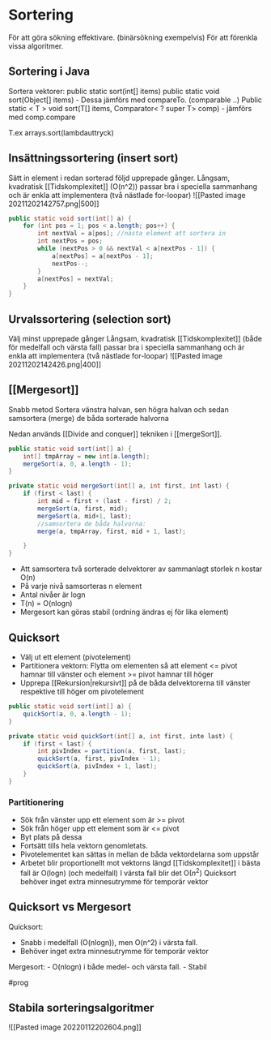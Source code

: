 # Sortering
För att göra sökning effektivare. (binärsökning exempelvis)
För att förenkla vissa algoritmer.

## Sortering i Java
Sortera vektorer:
public static sort(int[] items)
public static void sort(Object[] items)
	- Dessa jämförs med compareTo. (comparable ..)
Public static < T > void sort(T[] items, Comparator< ? super T> comp)
	- jämförs med comp.compare
	
T.ex arrays.sort(lambdauttryck)
	
## Insättningssortering (insert sort)
Sätt in element i redan sorterad följd upprepade gånger.
Långsam, kvadratisk [[Tidskomplexitet]] (O(n^2))
passar bra i speciella sammanhang och är enkla att implementera (två nästlade for-loopar)
![[Pasted image 20211202142757.png|500]]
```java
public static void sort(int[] a) {
	for (int pos = 1; pos < a.length; pos++) {
		int nextVal = a[pos]; //nästa element att sortera in
		int nextPos = pos;
		while (nextPos > 0 && nextVal < a[nextPos - 1]) {
			a[nextPos] = a[nextPos - 1];
			nextPos--;
		}
		a[nextPos] = nextVal;
	}
}

```

## Urvalssortering (selection sort)
Välj minst upprepade gånger
Långsam, kvadratisk [[Tidskomplexitet]] (både för medelfall och värsta fall)
passar bra i speciella sammanhang och är enkla att implementera (två nästlade for-loopar)
![[Pasted image 20211202142426.png|400]]

## [[Mergesort]]
Snabb metod
Sortera vänstra halvan, sen högra halvan och sedan samsortera (merge) de båda sorterade halvorna

Nedan används [[Divide and conquer]] tekniken i [[mergeSort]].
```java
public static void sort(int[] a) {
	int[] tmpArray = new int[a.length];
	mergeSort(a, 0, a.length - 1);
}

private static void mergeSort(int[] a, int first, int last) {
	if (first < last) {
		int mid = first + (last - first) / 2;
		mergeSort(a, first, mid);
		mergeSort(a, mid+1, last);
		//samsortera de båda halvorna:
		merge(a, tmpArray, first, mid + 1, last); 

	}
}

```
- Att samsortera två sorterade delvektorer av sammanlagt storlek n kostar O(n)
- På varje nivå samsorteras n element
- Antal nivåer är logn
- T(n) = O(nlogn)
- Mergesort kan göras stabil (ordning ändras ej för lika element)

## Quicksort
- Välj ut ett element (pivotelement)
- Partitionera vektorn: Flytta om elementen så att element <= pivot hamnar till vänster och element >= pivot hamnar till höger
- Upprepa [[Rekursion|rekursivt]] på de båda delvektorerna till vänster respektive till höger om pivotelement
```java
public static void sort(int[] a) {
	quickSort(a, 0, a.length - 1);
}

private static void quickSort(int[] a, int first, inte last) {
	if (first < last) {
		int pivIndex = partition(a, first, last);
		quickSort(a, first, pivIndex - 1);
		quickSort(a, pivIndex + 1, last);
	}
}
```

### Partitionering
- Sök från vänster upp ett element som är >= pivot
- Sök från höger upp ett element som är <= pivot
- Byt plats på dessa
- Fortsätt tills hela vektorn genomletats.
- Pivotelementet kan sättas in mellan de båda vektordelarna som uppstår
- Arbetet blir proportionellt mot vektorns längd
[[Tidskomplexitet]] i bästa fall är O(logn) (och medelfall)
I värsta fall blir det O($n^2$)
Quicksort behöver inget extra minnesutrymme för temporär vektor

## Quicksort vs Mergesort
Quicksort:
- Snabb i medelfall (O(nlogn)), men O(n^2) i värsta fall. 
- Behöver inget extra minnesutrymme för temporär vektor

Mergesort:
	- O(nlogn) i både medel- och värsta fall.
	- Stabil 

#prog 
	
## Stabila sorteringsalgoritmer
![[Pasted image 20220112202604.png]]


	
	